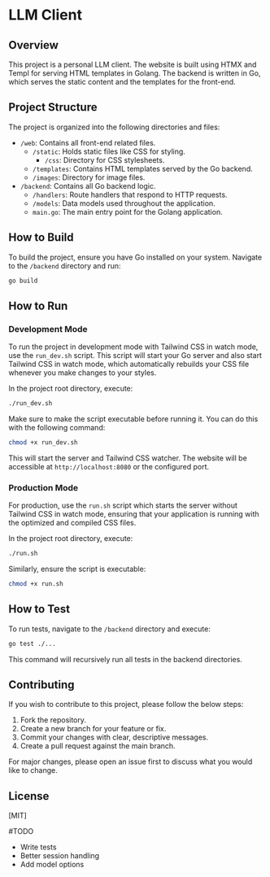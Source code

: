 # LLM Client

## Overview

This project is a personal LLM client. The website is built using HTMX and Templ for serving HTML templates in Golang. The backend is written in Go, which serves the static content and the templates for the front-end.

## Project Structure

The project is organized into the following directories and files:

- `/web`: Contains all front-end related files.
  - `/static`: Holds static files like CSS for styling.
    - `/css`: Directory for CSS stylesheets.
  - `/templates`: Contains HTML templates served by the Go backend.
  - `/images`: Directory for image files.
- `/backend`: Contains all Go backend logic.
  - `/handlers`: Route handlers that respond to HTTP requests.
  - `/models`: Data models used throughout the application.
  - `main.go`: The main entry point for the Golang application.

## How to Build

To build the project, ensure you have Go installed on your system. Navigate to the `/backend` directory and run:

```sh
go build
```

## How to Run

### Development Mode

To run the project in development mode with Tailwind CSS in watch mode, use the `run_dev.sh` script. This script will start your Go server and also start Tailwind CSS in watch mode, which automatically rebuilds your CSS file whenever you make changes to your styles.

In the project root directory, execute:

```sh
./run_dev.sh
```

Make sure to make the script executable before running it. You can do this with the following command:

```sh
chmod +x run_dev.sh
```

This will start the server and Tailwind CSS watcher. The website will be accessible at `http://localhost:8080` or the configured port.

### Production Mode

For production, use the `run.sh` script which starts the server without Tailwind CSS in watch mode, ensuring that your application is running with the optimized and compiled CSS files.

In the project root directory, execute:

```sh
./run.sh
```

Similarly, ensure the script is executable:

```sh
chmod +x run.sh
```


## How to Test

To run tests, navigate to the `/backend` directory and execute:

```sh
go test ./...
```

This command will recursively run all tests in the backend directories.

## Contributing

If you wish to contribute to this project, please follow the below steps:

1. Fork the repository.
2. Create a new branch for your feature or fix.
3. Commit your changes with clear, descriptive messages.
4. Create a pull request against the main branch.

For major changes, please open an issue first to discuss what you would like to change.

## License

[MIT]


#TODO
- Write tests
- Better session handling
- Add model options
